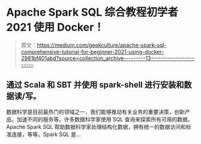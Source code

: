 # Apache Spark SQL 综合教程初学者 2021 使用 Docker！

> 原文：<https://medium.com/geekculture/apache-spark-sql-comprehensive-tutorial-for-beginner-2021-using-docker-2981bf401abd?source=collection_archive---------13----------------------->

## 通过 Scala 和 SBT 并使用 spark-shell 进行安装和数据读/写。

数据科学是目前最热门的领域之一，我们能够推动有关业务的重要决策，创新产品，加速不同的服务等。许多数据科学家使用 SQL 查询来探索所有可用的数据。Apache Spark SQL 帮助数据科学家处理结构化数据，拥有统一的数据访问和标准连接，等等。Spark SQL 是…